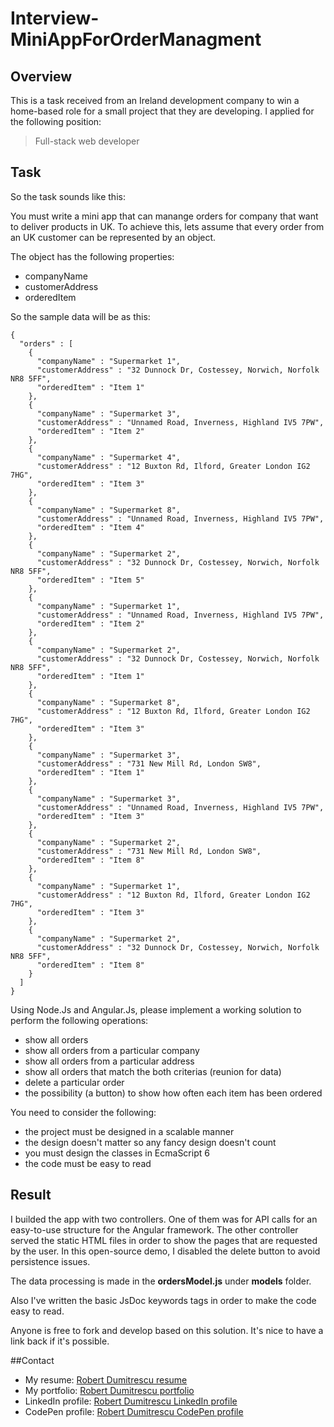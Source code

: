 # Interview-MiniAppForOrderManagment

## Overview
This is a task received from an Ireland development company to win a home-based role for a small project that they are developing.
I applied for the following position:

> Full-stack web developer

## Task

So the task sounds like this:

You must write a mini app that can manange orders for company that want to deliver products in UK.
To achieve this, lets assume that every order from an UK customer can be represented by an object.

The object has the following properties:

- companyName
- customerAddress
- orderedItem

So the sample data will be as this:

```
{
  "orders" : [
    {
      "companyName" : "Supermarket 1",
      "customerAddress" : "32 Dunnock Dr, Costessey, Norwich, Norfolk NR8 5FF",
      "orderedItem" : "Item 1"
    },
    {
      "companyName" : "Supermarket 3",
      "customerAddress" : "Unnamed Road, Inverness, Highland IV5 7PW",
      "orderedItem" : "Item 2"
    },
    {
      "companyName" : "Supermarket 4",
      "customerAddress" : "12 Buxton Rd, Ilford, Greater London IG2 7HG",
      "orderedItem" : "Item 3"
    },
    {
      "companyName" : "Supermarket 8",
      "customerAddress" : "Unnamed Road, Inverness, Highland IV5 7PW",
      "orderedItem" : "Item 4"
    },
    {
      "companyName" : "Supermarket 2",
      "customerAddress" : "32 Dunnock Dr, Costessey, Norwich, Norfolk NR8 5FF",
      "orderedItem" : "Item 5"
    },
    {
      "companyName" : "Supermarket 1",
      "customerAddress" : "Unnamed Road, Inverness, Highland IV5 7PW",
      "orderedItem" : "Item 2"
    },
    {
      "companyName" : "Supermarket 2",
      "customerAddress" : "32 Dunnock Dr, Costessey, Norwich, Norfolk NR8 5FF",
      "orderedItem" : "Item 1"
    },
    {
      "companyName" : "Supermarket 8",
      "customerAddress" : "12 Buxton Rd, Ilford, Greater London IG2 7HG",
      "orderedItem" : "Item 3"
    },
    {
      "companyName" : "Supermarket 3",
      "customerAddress" : "731 New Mill Rd, London SW8",
      "orderedItem" : "Item 1"
    },
    {
      "companyName" : "Supermarket 3",
      "customerAddress" : "Unnamed Road, Inverness, Highland IV5 7PW",
      "orderedItem" : "Item 3"
    },
    {
      "companyName" : "Supermarket 2",
      "customerAddress" : "731 New Mill Rd, London SW8",
      "orderedItem" : "Item 8"
    },
    {
      "companyName" : "Supermarket 1",
      "customerAddress" : "12 Buxton Rd, Ilford, Greater London IG2 7HG",
      "orderedItem" : "Item 3"
    },
    {
      "companyName" : "Supermarket 2",
      "customerAddress" : "32 Dunnock Dr, Costessey, Norwich, Norfolk NR8 5FF",
      "orderedItem" : "Item 8"
    }
  ]
}
```

Using Node.Js and Angular.Js, please implement a working solution to perform the following operations:

- show all orders
- show all orders from a particular company
- show all orders from a particular address
- show all orders that match the both criterias (reunion for data)
- delete a particular order
- the possibility (a button) to show how often each item has been ordered

You need to consider the following:

- the project must be designed in a scalable manner
- the design doesn't matter so any fancy design doesn't count
- you must design the classes in EcmaScript 6
- the code must be easy to read


## Result

I builded the app with two controllers. One of them was for API calls for an easy-to-use structure for the Angular framework.
The other controller served the static HTML files in order to show the pages that are requested by the user.
In this open-source demo, I disabled the delete button to avoid persistence issues.

The data processing is made in the **ordersModel.js** under **models** folder.

Also I've written the basic JsDoc keywords tags in order to make the code easy to read.

Anyone is free to fork and develop based on this solution. It's nice to have a link back if it's possible.



##Contact

- My resume: [Robert Dumitrescu resume](http://rdumitrescu.com/resume)
- My portfolio: [Robert Dumitrescu portfolio](http://rdumitrescu.com/portfolio/)
- LinkedIn profile: [Robert Dumitrescu LinkedIn profile](https://ro.linkedin.com/in/robertdumitrescu)
- CodePen profile: [Robert Dumitrescu CodePen profile](http://codepen.io/robertdumitrescu/)


